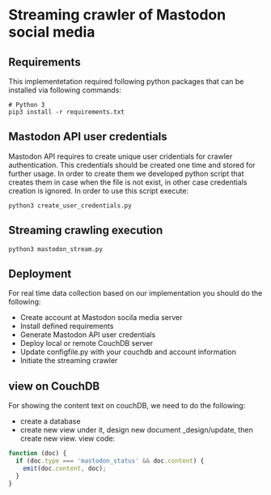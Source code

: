 # Streaming crawler of Mastodon social media

## Requirements
This implementetation required following python packages that can be installed via following commands:
```
# Python 3
pip3 install -r requirements.txt
```
## Mastodon API user credentials

Mastodon API requires to create unique user cridentials for crawler authentication. This credentials should be created one time and stored for further usage. In order to create them we developed python script that creates them in case when the file is not exist, in other case credentials creation is ignored. In order to use this script execute:
```
python3 create_user_credentials.py 
```

## Streaming crawling execution

```
python3 mastodon_stream.py  
```

## Deployment

For real time data collection based on our implementation you should do the following:
- Create account at Mastodon socila media server
- Install defined requirements
- Generate Mastodon API user credentials
- Deploy local or remote CouchDB server
- Update configfile.py with your couchdb and account information
- Initiate the streaming crawler 

## view on CouchDB

For showing the content text on couchDB, we need to do the following:
- create a database
- create new view under it, design new document _design/update, then create new view. view code:
```javascript
function (doc) {
  if (doc.type === 'mastodon_status' && doc.content) {
    emit(doc.content, doc);
  }
}
```

